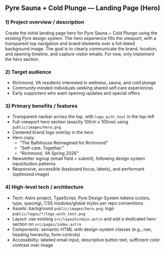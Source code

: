 ## Pyre Sauna + Cold Plunge — Landing Page (Hero)

### 1) Project overview / description
Create the initial landing page hero for Pyre Sauna + Cold Plunge using the existing Pyre design system. The hero experience fills the viewport, with a transparent top navigation and brand elements over a full-bleed background image. The goal is to clearly communicate the brand, location, and opening timeline, and capture visitor emails. For now, only implement the hero section.

### 2) Target audience
- Richmond, VA residents interested in wellness, sauna, and cold plunge
- Community‑minded individuals seeking shared self‑care experiences
- Early supporters who want opening updates and special offers

### 3) Primary benefits / features
- Transparent navbar across the top, with `logo_with_text` in the top-left
- Full-viewport hero section (exactly 100vh x 100vw) using `public/images/hero.png`
- Centered brand logo overlay in the hero
- Hero copy:
  - “The Bathhouse Reimagined for Richmond”
  - “Self-care. Together.”
  - “Richmond, VA Spring 2026”
- Newsletter signup (email field + submit), following design system input/button patterns
- Responsive, accessible (keyboard focus, labels), and performant (optimized image)

### 4) High-level tech / architecture
- Tech: Astro project, TypeScript, Pyre Design System tokens (colors, type, spacing), CSS modules/global styles per repo conventions
- Assets: background `public/images/hero.png`; logo `public/logos/*/logo_with_text.png`
- Layout: use existing `src/layouts/main.astro` and add a dedicated hero section on `src/pages/index.astro`
- Components: semantic HTML with design-system classes (e.g., nav, heading hierarchy, form controls)
- Accessibility: labeled email input, descriptive button text, sufficient color contrast over image

